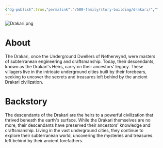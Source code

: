 ```yaml
---
{"dg-publish":true,"permalink":"/500-family/story-building/drakari/","tags":["Netherwynd"]}
---
```


![Drakari.png](/img/user/Drakari.png)
# About
The Drakari, once the Underground Dwellers of Netherwynd, were masters of subterranean engineering and craftsmanship. Today, their descendants, known as the Drakari's Heirs, carry on their ancestors' legacy. These villagers live in the intricate underground cities built by their forebears, seeking to uncover the secrets and treasures left behind by the ancient Drakari civilization.

# Backstory
The descendants of the Drakari are the heirs to a powerful civilization that thrived beneath the earth's surface. While the Drakari themselves are no more, their descendants have preserved their ancestors' knowledge and craftsmanship. Living in the vast underground cities, they continue to explore their subterranean world, uncovering the mysteries and treasures left behind by their ancient forefathers.